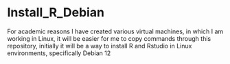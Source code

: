 # Install_R_Debian
For academic reasons I have created various virtual machines, in which I am working in Linux, it will be easier for me to copy commands through this repository, initially it will be a way to install R and Rstudio in Linux environments, specifically Debian 12
